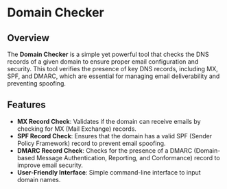 # Domain Checker


## Overview

The **Domain Checker** is a simple yet powerful tool that checks the DNS records of a given domain to ensure proper email configuration and security. This tool verifies the presence of key DNS records, including MX, SPF, and DMARC, which are essential for managing email deliverability and preventing spoofing.

## Features

- **MX Record Check**: Validates if the domain can receive emails by checking for MX (Mail Exchange) records.
- **SPF Record Check**: Ensures that the domain has a valid SPF (Sender Policy Framework) record to prevent email spoofing.
- **DMARC Record Check**: Checks for the presence of a DMARC (Domain-based Message Authentication, Reporting, and Conformance) record to improve email security.
- **User-Friendly Interface**: Simple command-line interface to input domain names.


